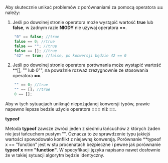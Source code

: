 Aby skutecznie unikać problemów z porównaniami za pomocą operatora **==** należy:
1. Jeśli po dowolnej stronie operatora może wystąpić wartość **true** lub **false**,
w żadnym razie **NIGDY** nie używaj operatora **==**.

```javascript
    "0" == false; //true
    false == 0; //true
    false == ""; //true
    false == []; //true
    "42" == true; //false, po konwersji będzie 42 == 0
```

2. Jeśli po dowolnej stronie operatora porównania może wystąpić wartość **[], "" lub 0"",
na poważnie rozważ zrezygnownie ze stosowania operatora **==**.

```javascript
    "" == 0; //true
    "" == []; //true
    0 == [];
```

Aby w tych sytuacjach uniknąć niepożądanej konwersji typów, prawie napewno lepsze bedzie
użycie operatora **===** niż **==**.

**typeof**

Metoda **typeof** zawsze zwróci jeden z siedmiu łańcuchów z których żaden nie jest łańcuchem pustym "".
Oznacza to że sprawdzenie typu jakiejś wartości spowodowało konflikt z niejawną konwersją.
Porównanie **typeof x == "function" jest w stu procenatach bezpieczne i pewne jak porównanie **typeof x === "function"**.
W specyfikacji języka napisano nawet dosłownie że w takiej sytuacji algorytm będzie identyczny.

